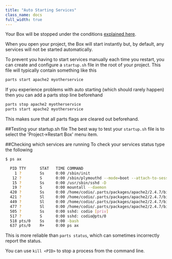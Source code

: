 ```yaml
---
title: "Auto Starting Services"
class_name: docs
full_width: true
---
```


Your Box will be stopped under the conditions [explained here](/docs/boxes/aob/sleep).

When you open your project, the Box will start instantly but, by default, any services will not be started automatically.

To prevent you having to start services manually each time you restart, you can create and configure a `startup.sh` file in the root of your project. This file will typically contain something like this

```bash
parts start apache2 myotherservice
```

If you experience problems with auto starting (which should rarely happen) then you can add a parts stop line beforehand

```bash
parts stop apache2 myotherservice
parts start apache2 myotherservice
```

This makes sure that all parts flags are cleared out beforehand.

##Testing your startup.sh file
The best way to test your `startup.sh` file is to select the 'Project->Restart Box' menu item.

##Checking which services are running
To check your services status type the following

```bash
$ ps ax

  PID TTY      STAT   TIME COMMAND
    1 ?        Ss     0:00 /sbin/init
   12 ?        S      0:00 /sbin/plymouthd --mode=boot --attach-to-session
   15 ?        Ss     0:00 /usr/sbin/sshd -D
   19 ?        S      0:00 mountall --daemon
  420 ?        Ss     0:00 /home/codio/.parts/packages/apache2/2.4.7/bin/httpd -k start
  421 ?        Sl     0:00 /home/codio/.parts/packages/apache2/2.4.7/bin/httpd -k start
  449 ?        Sl     0:00 /home/codio/.parts/packages/apache2/2.4.7/bin/httpd -k start
  477 ?        Sl     0:00 /home/codio/.parts/packages/apache2/2.4.7/bin/httpd -k start
  505 ?        Ss     0:00 sshd: codio [priv]
  517 ?        S      0:00 sshd: codio@pts/0
  518 pts/0    Ss     0:00 -bash
  637 pts/0    R+     0:00 ps ax
```

This is more reliable than `parts status`, which can sometimes incorrectly report the status.

You can use `kill <PID>` to stop a process from the command line.

